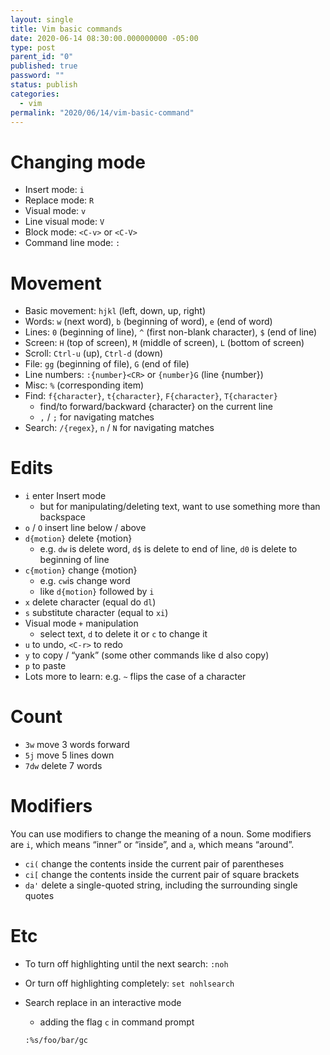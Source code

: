 ```yaml
---
layout: single
title: Vim basic commands
date: 2020-06-14 08:30:00.000000000 -05:00
type: post
parent_id: "0"
published: true
password: ""
status: publish
categories:
  - vim
permalink: "2020/06/14/vim-basic-command"
---
```


# Changing mode

- Insert mode: `i`
- Replace mode: `R`
- Visual mode: `v`
- Line visual mode: `V`
- Block mode: `<C-v>` or `<C-V>`
- Command line mode: `:`

# Movement

- Basic movement: `hjkl` (left, down, up, right)
- Words: `w` (next word), `b` (beginning of word), `e` (end of word)
- Lines: `0` (beginning of line), `^` (first non-blank character), `$` (end of line)
- Screen: `H` (top of screen), `M` (middle of screen), `L` (bottom of screen)
- Scroll: `Ctrl-u` (up), `Ctrl-d` (down)
- File: `gg` (beginning of file), `G` (end of file)
- Line numbers: `:{number}<CR>` or `{number}G` (line {number})
- Misc: `%` (corresponding item)
- Find: `f{character}`, `t{character}`, `F{character}`, `T{character}`
  - find/to forward/backward {character} on the current line
  - `,` / `;` for navigating matches
- Search: `/{regex}`, `n` / `N` for navigating matches

# Edits

- `i` enter Insert mode
  - but for manipulating/deleting text, want to use something more than backspace
- `o` / `O` insert line below / above
- `d{motion}` delete {motion}
  - e.g. `dw` is delete word, `d$` is delete to end of line, `d0` is delete to beginning of line
- `c{motion}` change {motion}
  - e.g. `cw`is change word
  - like `d{motion}` followed by `i`
- `x` delete character (equal do `dl`)
- `s` substitute character (equal to `xi`)
- Visual mode `+` manipulation
  - select text, `d` to delete it or `c` to change it
- `u` to undo, `<C-r>` to redo
- `y` to copy / “yank” (some other commands like d also copy)
- `p` to paste
- Lots more to learn: e.g. `~` flips the case of a character

# Count

- `3w` move 3 words forward
- `5j` move 5 lines down
- `7dw` delete 7 words

# Modifiers

You can use modifiers to change the meaning of a noun. Some modifiers are `i`, which means “inner” or “inside”, and `a`, which means “around”.

- `ci(` change the contents inside the current pair of parentheses
- `ci[` change the contents inside the current pair of square brackets
- `da'` delete a single-quoted string, including the surrounding single quotes

# Etc

- To turn off highlighting until the next search:
  `:noh`

- Or turn off highlighting completely:
  `set nohlsearch`

- Search replace in an interactive mode

  - adding the flag `c` in command prompt

  ```
  :%s/foo/bar/gc
  ```

